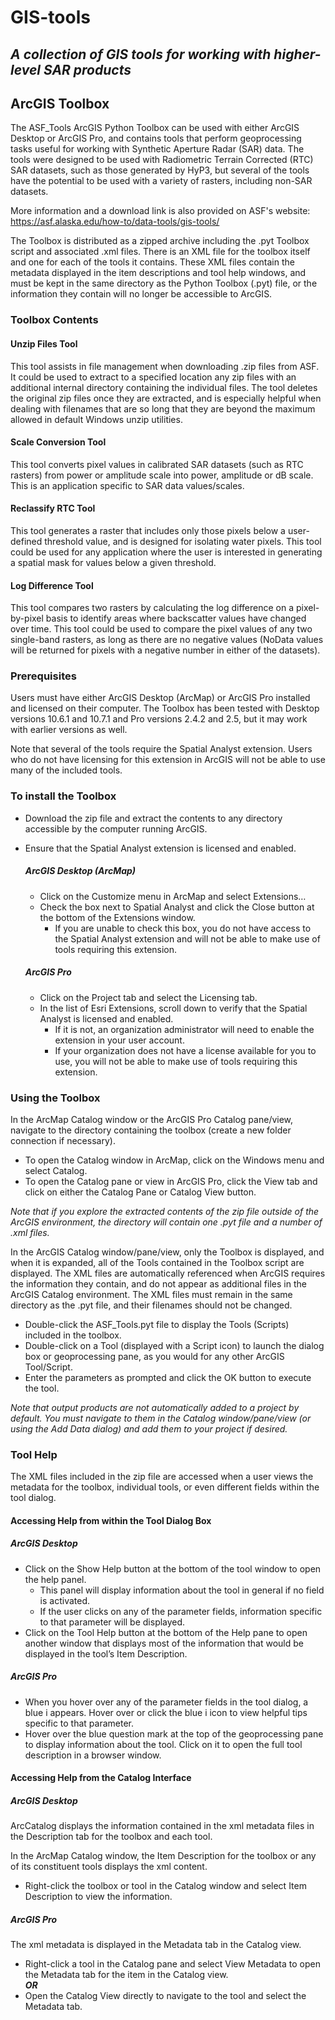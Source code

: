 GIS-tools
=========
**_A collection of GIS tools for working with higher-level SAR products_**
-----

## ArcGIS Toolbox
The ASF_Tools ArcGIS Python Toolbox can be used with either ArcGIS Desktop or ArcGIS Pro, and contains tools that perform geoprocessing tasks useful for working with Synthetic Aperture Radar (SAR) data. The tools were designed to be used with Radiometric Terrain Corrected (RTC) SAR datasets, such as those generated by HyP3, but several of the tools have the potential to be used with a variety of rasters, including non-SAR datasets.

More information and a download link is also provided on ASF's website:
https://asf.alaska.edu/how-to/data-tools/gis-tools/

The Toolbox is distributed as a zipped archive including the .pyt Toolbox script and associated .xml files. There is an XML file for the toolbox itself and one for each of the tools it contains. These XML files contain the metadata displayed in the item descriptions and tool help windows, and must be kept in the same directory as the Python Toolbox (.pyt) file, or the information they contain will no longer be accessible to ArcGIS.

### Toolbox Contents

#### Unzip Files Tool 
This tool assists in file management when downloading .zip files from ASF. It could be used to extract to a specified location any zip files with an additional internal directory containing the individual files. The tool deletes the original zip files once they are extracted, and is especially helpful when dealing with filenames that are so long that they are beyond the maximum allowed in default Windows unzip utilities.

#### Scale Conversion Tool 
This tool converts pixel values in calibrated SAR datasets (such as RTC rasters) from power or amplitude scale into power, amplitude or dB scale. This is an application specific to SAR data values/scales.

#### Reclassify RTC Tool
This tool generates a raster that includes only those pixels below a user-defined threshold value, and is designed for isolating water pixels. This tool could be used for any application where the user is interested in generating a spatial mask for values below a given threshold.

#### Log Difference Tool 
This tool compares two rasters by calculating the log difference on a pixel-by-pixel basis to identify areas where backscatter values have changed over time. This tool could be used to compare the pixel values of any two single-band rasters, as long as there are no negative values (NoData values will be returned for pixels with a negative number in either of the datasets).

### Prerequisites
Users must have either ArcGIS Desktop (ArcMap) or ArcGIS Pro installed and licensed on their computer. The Toolbox has been tested with Desktop versions 10.6.1 and 10.7.1 and Pro versions 2.4.2 and 2.5, but it may work with earlier versions as well.

Note that several of the tools require the Spatial Analyst extension. Users who do not have licensing for this extension in ArcGIS will not be able to use many of the included tools.

### To install the Toolbox
- Download the zip file and extract the contents to any directory accessible by the computer running ArcGIS.
- Ensure that the Spatial Analyst extension is licensed and enabled.

    ##### ArcGIS Desktop (ArcMap) 
    - Click on the Customize menu in ArcMap and select Extensions… 
    - Check the box next to Spatial Analyst and click the Close button at the bottom of the Extensions window. 
        - If you are unable to check this box, you do not have access to the Spatial Analyst extension and will not be able to make use of tools requiring this extension.
        
    ##### ArcGIS Pro  
    - Click on the Project tab and select the Licensing tab. 
    - In the list of Esri Extensions, scroll down to verify that the Spatial Analyst is licensed and enabled. 
        - If it is not, an organization administrator will need to enable the extension in your user account. 
        - If your organization does not have a license available for you to use, you will not be able to make use of tools requiring this extension.

### Using the Toolbox
In the ArcMap Catalog window or the ArcGIS Pro Catalog pane/view, navigate to the directory containing the toolbox (create a new folder connection if necessary).
- To open the Catalog window in ArcMap, click on the Windows menu and select Catalog.
- To open the Catalog pane or view in ArcGIS Pro, click the View tab and click on either the Catalog Pane or Catalog View button.
     
*Note that if you explore the extracted contents of the zip file outside of the ArcGIS environment, the directory will contain one .pyt file and a number of .xml files.*
 
 In the ArcGIS Catalog window/pane/view, only the Toolbox is displayed, and when it is expanded, all of the Tools contained in the Toolbox script are displayed. The XML files are automatically referenced when ArcGIS requires the information they contain, and do not appear as additional files in the ArcGIS Catalog environment. The XML files must remain in the same directory as the .pyt file, and their filenames should not be changed.
 
- Double-click the ASF_Tools.pyt file to display the Tools (Scripts) included in the toolbox.
- Double-click on a Tool (displayed with a Script icon) to launch the dialog box or geoprocessing pane, as you would for any other ArcGIS Tool/Script.
- Enter the parameters as prompted and click the OK button to execute the tool.

*Note that output products are not automatically added to a project by default. You must navigate to them in the Catalog window/pane/view (or using the Add Data dialog) and add them to your project if desired.*

### Tool Help
The XML files included in the zip file are accessed when a user views the metadata for the toolbox, individual tools, or even different fields within the tool dialog.

#### Accessing Help from within the Tool Dialog Box

##### ArcGIS Desktop
- Click on the Show Help button at the bottom of the tool window to open the help panel. 
    - This panel will display information about the tool in general if no field is activated. 
    - If the user clicks on any of the parameter fields, information specific to that parameter will be displayed.
- Click on the Tool Help button at the bottom of the Help pane to open another window that displays most of the information that would be displayed in the tool’s Item Description. 

##### ArcGIS Pro
- When you hover over any of the parameter fields in the tool dialog, a blue i appears. Hover over or click the blue i icon to view helpful tips specific to that parameter.
- Hover over the blue question mark at the top of the geoprocessing pane to display information about the tool. Click on it to open the full tool description in a browser window. 

#### Accessing Help from the Catalog Interface

##### ArcGIS Desktop
ArcCatalog displays the information contained in the xml metadata files in the Description tab for the toolbox and each tool.

In the ArcMap Catalog window, the Item Description for the toolbox or any of its constituent tools displays the xml content.
- Right-click the toolbox or tool in the Catalog window and select Item Description to view the information.

##### ArcGIS Pro
The xml metadata is displayed in the Metadata tab in the Catalog view.
- Right-click a tool in the Catalog pane and select View Metadata to open the Metadata tab for the item in the Catalog view.  
    **_OR_**
- Open the Catalog View directly to navigate to the tool and select the Metadata tab.
